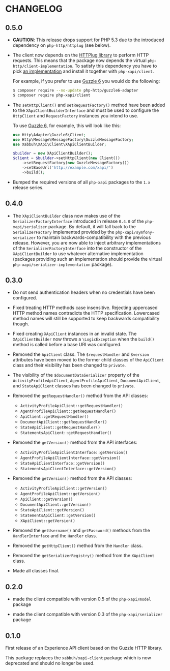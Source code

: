 CHANGELOG
=========

0.5.0
-----

* **CAUTION**: This release drops support for PHP 5.3 due to the introduced
  dependency on `php-http/httplug` (see below).

* The client now depends on the [HTTPlug library](http://httplug.io/) to
  perform HTTP requests. This means that the package now depends the virtual
  `php-http/client-implementation`. To satisfy this dependency you have to
  pick [an implementation](https://packagist.org/providers/php-http/client-implementation)
  and install it together with `php-xapi/client`.

  For example, if you prefer to use [Guzzle 6](http://docs.guzzlephp.org/en/latest/)
  you would do the following:

  ```bash
  $ composer require --no-update php-http/guzzle6-adapter
  $ composer require php-xapi/client
  ```

* The `setHttpClient()` and `setRequestFactory()` method have been added
  to the `XApiClientBuilderInterface` and must be used to configure the
  `HttpClient` and `RequestFactory` instances you intend to use.

  To use [Guzzle 6](http://docs.guzzlephp.org/en/latest/), for example,
  this will look like this:

  ```php
  use Http\Adapter\Guzzle6\Client;
  use Http\Message\MessageFactory\GuzzleMessageFactory;
  use Xabbuh\XApi\Client\XApiClientBuilder;

  $builder = new XApiClientBuilder();
  $client = $builder->setHttpClient(new Client())
      ->setRequestFactory(new GuzzleMessageFactory())
      ->setBaseUrl('http://example.com/xapi/')
      ->build();
  ```

* Bumped the required versions of all `php-xapi` packages to the `1.x` release
  series.

0.4.0
-----

* The `XApiClientBuilder` class now makes use of the `SerializerFactoryInterface`
  introduced in release `0.4.0` of the `php-xapi/serializer` package. By
  default, it will fall back to the `SerializerFactory` implemented provided
  by the `php-xapi/symfony-serializer` to maintain backwards-compatibility
  with the previous release. However, you are now able to inject arbitrary
  implementations of the `SerializerFactoryInterface` into the constructor
  of the `XApiClientBuilder` to use whatever alternative implementation
  (packages providing such an implementation should provide the virtual
  `php-xapi/serializer-implementation` package).

0.3.0
-----

* Do not send authentication headers when no credentials have been configured.

* Fixed treating HTTP methods case insensitive. Rejecting uppercased HTTP
  method names contradicts the HTTP specification. Lowercased method names
  will still be supported to keep backwards compatibility though.

* Fixed creating `XApiClient` instances in an invalid state. The `XApiClientBuilder`
  now throws a `\LogicException` when the `build()` method is called before
  a base URI was configured.

* Removed the `ApiClient` class. The `$requestHandler` and `$version` attributes
  have been moved to the former child classes of the `ApiClient` class and
  their visibility has been changed to `private`.

* The visibility of the `$documentDataSerializer` property of the `ActivityProfileApiClient`,
  `AgentProfileApiClient`, `DocumentApiClient`, and `StateApiClient` classes
  has been changed to `private`.

* Removed the `getRequestHandler()` method from the API classes:

  * `ActivityProfileApiClient::getRequestHandler()`
  * `AgentProfileApiClient::getRequestHandler()`
  * `ApiClient::getRequestHandler()`
  * `DocumentApiClient::getRequestHandler()`
  * `StateApiClient::getRequestHandler()`
  * `StatementsApiClient::getRequestHandler()`

* Removed the `getVersion()` method from the API interfaces:

  * `ActivityProfileApiClientInterface::getVersion()`
  * `AgentProfileApiClientInterface::getVersion()`
  * `StateApiClientInterface::getVersion()`
  * `StatementsApiClientInterface::getVersion()`

* Removed the `getVersion()` method from the API classes:

  * `ActivityProfileApiClient::getVersion()`
  * `AgentProfileApiClient::getVersion()`
  * `ApiClient::getVersion()`
  * `DocumentApiClient::getVersion()`
  * `StateApiClient::getVersion()`
  * `StatementsApiClient::getVersion()`
  * `XApiClient::getVersion()`

* Removed the `getUsername()` and `getPassword()` methods from the `HandlerInterface`
  and the `Handler` class.

* Removed the `getHttpClient()` method from the `Handler` class.

* Removed the `getSerializerRegistry()` method from the `XApiClient` class.

* Made all classes final.

0.2.0
-----

* made the client compatible with version 0.5 of the `php-xapi/model` package

* made the client compatible with version 0.3 of the `php-xapi/serializer` package

0.1.0
-----

First release of an Experience API client based on the Guzzle HTTP library.

This package replaces the `xabbuh/xapi-client` package which is now deprecated
and should no longer be used.
